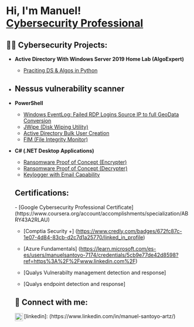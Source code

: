 <h1>Hi, I'm Manuel! <br/><a href="(https://github.com/ArtzSantoyo/ArtzSantoyo)"> <a href="(https://www.linkedin.com/in/manuel-santoyo-artz/)">Cybersecurity Professional</a>

<h2>👨‍💻 Cybersecurity Projects:</h2>

- <b>Active Directory With Windows Server 2019 Home Lab (AlgoExpert)</b>
  - [Praciting DS & Algos in Python](https://github.com/joshmadakor1/Algorithms-Practice)
- <b>Nessus vulnerability scanner</b>
  - 
- <b>PowerShell</b>
  - [Windows EventLog: Failed RDP Logins Source IP to full GeoData Conversion](https://github.com/joshmadakor1/Sentinel-Lab)
  - [JWipe (Disk Wiping Utility)](https://github.com/joshmadakor1/Jwipe.PowerShell)
  - [Active Directory Bulk User Creation](https://github.com/joshmadakor1/AD_PS)
  - [FIM (File Integrity Monitor)](https://github.com/joshmadakor1/PowerShell-Integrity-FIM)
- <b>C# (.NET Desktop Applications)</b>
  - [Ransomware Proof of Concept (Encrypter)](https://github.com/joshmadakor1/EncrypterPOC)
  - [Ransomware Proof of Concept (Decrypter)](https://github.com/joshmadakor1/DecrypterPOC)
  - [Keylogger with Email Capability](https://github.com/joshmadakor1/Key-Logger-With-Email)

 
  <h2>Certifications:</h2>  
  - [Google Cybersecurity Professional Certificate] (https://www.coursera.org/account/accomplishments/specialization/ABRY43A2RLAU)
  
  - [Comptia Security +] (https://www.credly.com/badges/672fc87c-1e07-4d84-83cb-d2c7d1a25770/linked_in_profile)
    
  - [Azure Fundamentals] (https://learn.microsoft.com/es-es/users/manuelsantoyo-7174/credentials/5cb9e77de42d8598?ref=https%3A%2F%2Fwww.linkedin.com%2F)

  - [Qualys Vulnerabilty management detection and response]

  - [Qualys endpoint detection and response]
 
  <h2> 🤳 Connect with me:</h2>
  [linkedin]: (https://www.linkedin.com/in/manuel-santoyo-artz/)
  <img align="left" alt="ArtzSantoyo | LinkedIn" width="22px" src="https://cdn.jsdelivr.net/npm/simple-icons@v3/icons/linkedin.svg" />





